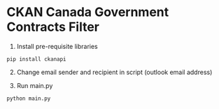 # CKAN Canada Government Contracts Filter

1. Install pre-requisite libraries

```command
pip install ckanapi
```

2. Change email sender and recipient in script (outlook email address)

3. Run main.py

```command
python main.py
```

